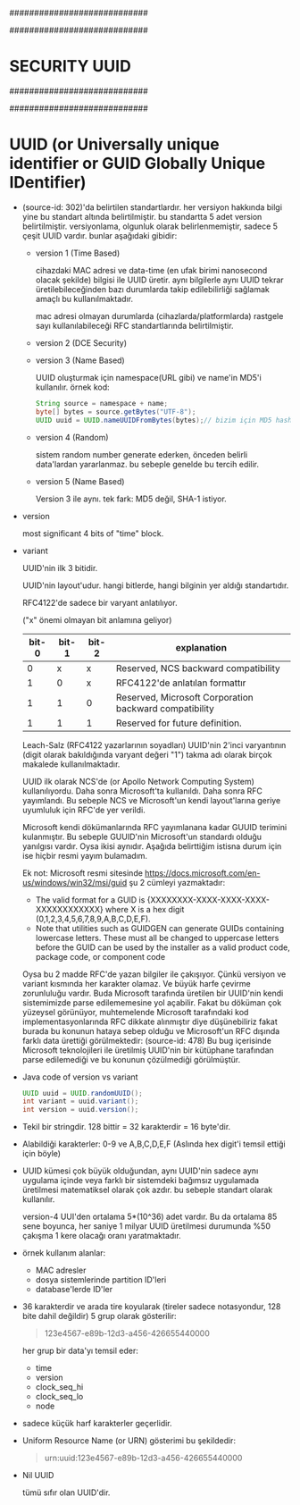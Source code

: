 ############################

############################
# SECURITY UUID
############################

############################

# UUID (or Universally unique identifier or GUID Globally Unique IDentifier)

- (source-id: 302)'da belirtilen standartlardır. her versiyon hakkında bilgi yine bu standart altında belirtilmiştir. bu standartta 5 adet version belirtilmiştir. versiyonlama, olgunluk olarak belirlenmemiştir, sadece 5 çeşit UUID vardır. bunlar aşağıdaki gibidir:

  - version 1 (Time Based)

    cihazdaki MAC adresi ve data-time (en ufak birimi nanosecond olacak şekilde) bilgisi ile UUID üretir. aynı bilgilerle aynı UUID tekrar üretilebileceğinden bazı durumlarda takip edilebilirliği sağlamak amaçlı bu kullanılmaktadır.

    mac adresi olmayan durumlarda (cihazlarda/platformlarda) rastgele sayı kullanılabileceği RFC standartlarında belirtilmiştir.

  - version 2 (DCE Security)

  - version 3 (Name Based)

    UUID oluşturmak için namespace(URL gibi) ve name'in MD5'i kullanılır. örnek kod:

    ```java
    String source = namespace + name;
    byte[] bytes = source.getBytes("UTF-8");
    UUID uuid = UUID.nameUUIDFromBytes(bytes);// bizim için MD5 hash alıyor
    ```

  - version 4 (Random)

    sistem random number generate ederken, önceden belirli data'lardan yararlanmaz. bu sebeple genelde bu tercih edilir.

  - version 5 (Name Based)

    Version 3 ile aynı. tek fark: MD5 değil, SHA-1 istiyor.

- version

  most significant 4 bits of "time" block.

- variant

  UUID'nin ilk 3 bitidir.

  UUID'nin layout'udur. hangi bitlerde, hangi bilginin yer aldığı standartıdır.

  RFC4122'de sadece bir varyant anlatılıyor.

  ("x" önemi olmayan bit anlamına geliyor)

  | bit-0 | bit-1 | bit-2 | explanation                                            |
  |-------|-------|-------|--------------------------------------------------------|
  | 0     | x     | x     | Reserved, NCS backward compatibility                   |
  | 1     | 0     | x     | RFC4122'de anlatılan formattır                         |
  | 1     | 1     | 0     | Reserved, Microsoft Corporation backward compatibility |
  | 1     | 1     | 1     | Reserved for future definition.                        |

  Leach-Salz (RFC4122 yazarlarının soyadları) UUID'nin 2'inci varyantının (digit olarak bakıldığında varyant değeri "1") takma adı olarak birçok makalede kullanılmaktadır.

  UUID ilk olarak NCS'de (or Apollo Network Computing System) kullanılıyordu. Daha sonra Microsoft'ta kullanıldı. Daha sonra RFC yayımlandı. Bu sebeple NCS ve Microsoft'un kendi layout'larına geriye uyumluluk için RFC'de yer verildi.

  Microsoft kendi dökümanlarında RFC yayımlanana kadar GUUID terimini kulanmıştır. Bu sebeple GUUID'nin Microsoft'un standardı olduğu yanılgısı vardır. Oysa ikisi aynıdır. Aşağıda belirttiğim istisna durum için ise hiçbir resmi yayım bulamadım.

  Ek not: Microsoft resmi sitesinde https://docs.microsoft.com/en-us/windows/win32/msi/guid şu 2 cümleyi yazmaktadır:
  - The valid format for a GUID is {XXXXXXXX-XXXX-XXXX-XXXX-XXXXXXXXXXXX} where X is a hex digit (0,1,2,3,4,5,6,7,8,9,A,B,C,D,E,F).
  - Note that utilities such as GUIDGEN can generate GUIDs containing lowercase letters. These must all be changed to uppercase letters before the GUID can be used by the installer as a valid product code, package code, or component code

  Oysa bu 2 madde RFC'de yazan bilgiler ile çakışıyor. Çünkü versiyon ve variant kısmında her karakter olamaz. Ve büyük harfe çevirme zorunluluğu vardır. Buda Microsoft tarafında üretilen bir UUID'nin kendi sistemimizde parse edilememesine yol açabilir. Fakat bu döküman çok yüzeysel görünüyor, muhtemelende Microsoft tarafındaki kod implementasyonlarında RFC dikkate alınmıştır diye düşünebiliriz fakat burada bu konunun hataya sebep olduğu ve Microsoft'un RFC dışında farklı data ürettiği görülmektedir: (source-id: 478) Bu bug içerisinde Microsoft teknolojileri ile üretilmiş UUID'nin bir kütüphane tarafından parse edilemediği ve bu konunun çözülmediği görülmüştür.

- Java code of version vs variant

  ```java
  UUID uuid = UUID.randomUUID();
  int variant = uuid.variant();
  int version = uuid.version();
  ```

- Tekil bir stringdir. 128 bittir = 32 karakterdir = 16 byte'dir.

- Alabildiği karakterler: 0-9 ve A,B,C,D,E,F (Aslında hex digit'i temsil ettiği için böyle)

- UUID kümesi çok büyük olduğundan, aynı UUID'nin sadece aynı uygulama içinde veya farklı bir sistemdeki bağımsız uygulamada üretilmesi matematiksel olarak çok azdır. bu sebeple standart olarak kullanılır.

  version-4 UUI'den ortalama 5*(10^36) adet vardır. Bu da ortalama 85 sene boyunca, her saniye 1 milyar UUID üretilmesi durumunda %50 çakışma 1 kere olacağı oranı yaratmaktadır.

- örnek kullanım alanlar:
  - MAC adresler
  - dosya sistemlerinde partition ID'leri
  - database'lerde ID'ler

- 36 karakterdir ve arada tire koyularak (tireler sadece notasyondur, 128 bite dahil değildir) 5 grup olarak gösterilir:
  > 123e4567-e89b-12d3-a456-426655440000

  her grup bir data'yı temsil eder:

  - time
  - version
  - clock_seq_hi
  - clock_seq_lo
  - node

- sadece küçük harf karakterler geçerlidir.

- Uniform Resource Name (or URN) gösterimi bu şekildedir:

  > urn:uuid:123e4567-e89b-12d3-a456-426655440000

- Nil UUID

  tümü sıfır olan UUID'dir.
